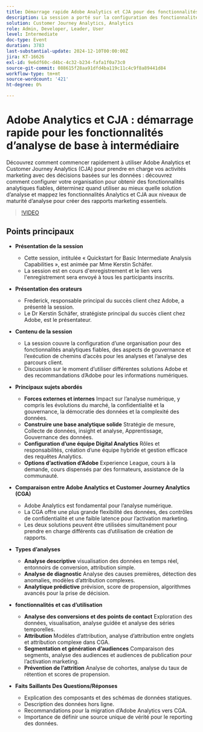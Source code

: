 ```yaml
---
title: Démarrage rapide Adobe Analytics et CJA pour des fonctionnalités d’analyse de base à intermédiaire
description: La session a porté sur la configuration des fonctionnalités analytiques, la comparaison entre Adobe Analytics et Customer Journey Analytics, ainsi que sur les fonctionnalités clés des rapports marketing.
solution: Customer Journey Analytics, Analytics
role: Admin, Developer, Leader, User
level: Intermediate
doc-type: Event
duration: 3783
last-substantial-update: 2024-12-10T00:00:00Z
jira: KT-16626
exl-id: 9e6df60c-d4bc-4c32-b234-fafa1f0a73c0
source-git-commit: 088615f28aa91dfd4ba119c11c4c9f8a89441d84
workflow-type: tm+mt
source-wordcount: '421'
ht-degree: 0%

---
```


# Adobe Analytics et CJA : démarrage rapide pour les fonctionnalités d’analyse de base à intermédiaire

Découvrez comment commencer rapidement à utiliser Adobe Analytics et Customer Journey Analytics (CJA) pour prendre en charge vos activités marketing avec des décisions basées sur les données : découvrez comment configurer votre organisation pour obtenir des fonctionnalités analytiques fiables, déterminez quand utiliser au mieux quelle solution d’analyse et mappez les fonctionnalités Analytics et CJA aux niveaux de maturité d’analyse pour créer des rapports marketing essentiels.

>[!VIDEO](https://video.tv.adobe.com/v/3440933/?learn=on&enablevpops)

## Points principaux

* **Présentation de la session**
   * Cette session, intitulée « Quickstart for Basic Intermediate Analysis Capabilities », est animée par Mme Kerstin Schäfer.
   * La session est en cours d&#39;enregistrement et le lien vers l&#39;enregistrement sera envoyé à tous les participants inscrits.

* **Présentation des orateurs**
   * Frederick, responsable principal du succès client chez Adobe, a présenté la session.
   * Le Dr Kerstin Schäfer, stratégiste principal du succès client chez Adobe, est le présentateur.

* **Contenu de la session**
   * La session couvre la configuration d’une organisation pour des fonctionnalités analytiques fiables, des aspects de gouvernance et l’exécution de chemins d’accès pour les analyses et l’analyse des parcours client.
   * Discussion sur le moment d’utiliser différentes solutions Adobe et des recommandations d’Adobe pour les informations numériques.

* **Principaux sujets abordés**
   * **Forces externes et internes** Impact sur l’analyse numérique, y compris les évolutions du marché, la confidentialité et la gouvernance, la démocratie des données et la complexité des données.
   * **Construire une base analytique solide** Stratégie de mesure, Collecte de données, insight et analyse, Apprentissage, Gouvernance des données.
   * **Configuration d’une équipe Digital Analytics** Rôles et responsabilités, création d’une équipe hybride et gestion efficace des requêtes Analytics.
   * **Options d’activation d’Adobe** Experience League, cours à la demande, cours dispensés par des formateurs, assistance de la communauté.

* **Comparaison entre Adobe Analytics et Customer Journey Analytics (CGA)**
   * Adobe Analytics est fondamental pour l’analyse numérique.
   * La CGA offre une plus grande flexibilité des données, des contrôles de confidentialité et une faible latence pour l’activation marketing.
   * Les deux solutions peuvent être utilisées simultanément pour prendre en charge différents cas d’utilisation de création de rapports.

* **Types d’analyses**
   * **Analyse descriptive** visualisation des données en temps réel, entonnoirs de conversion, attribution simple.
   * **Analyse de diagnostic** Analyse des causes premières, détection des anomalies, modèles d’attribution complexes.
   * **Analytique prédictive** prévision, score de propension, algorithmes avancés pour la prise de décision.

* **fonctionnalités et cas d’utilisation**
   * **Analyse des conversions et des points de contact** Exploration des données, visualisation, analyse guidée et analyse des séries temporelles.
   * **Attribution** Modèles d’attribution, analyse d’attribution entre onglets et attribution complexe dans CGA.
   * **Segmentation et génération d’audiences** Comparaison des segments, analyse des audiences et audiences de publication pour l’activation marketing.
   * **Prévention de l’attrition** Analyse de cohortes, analyse du taux de rétention et scores de propension.

* **Faits Saillants Des Questions/Réponses**
   * Explication des composants et des schémas de données statiques.
   * Description des données hors ligne.
   * Recommandations pour la migration d’Adobe Analytics vers CGA.
   * Importance de définir une source unique de vérité pour le reporting des données.
